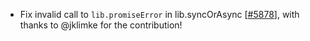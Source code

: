  - Fix invalid call to `lib.promiseError` in lib.syncOrAsync  [[#5878](https://github.com/plotly/plotly.js/pull/5878)], 
   with thanks to @jklimke for the contribution!
